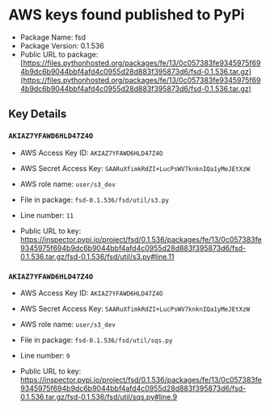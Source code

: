 # AWS keys found published to PyPi

* Package Name: fsd
* Package Version: 0.1.536
* Public URL to package: [https://files.pythonhosted.org/packages/fe/13/0c057383fe9345975f694b9dc6b9044bbf4afd4c0955d28d883f395873d6/fsd-0.1.536.tar.gz](https://files.pythonhosted.org/packages/fe/13/0c057383fe9345975f694b9dc6b9044bbf4afd4c0955d28d883f395873d6/fsd-0.1.536.tar.gz)

## Key Details

### `AKIAZ7YFAWD6HLD47Z4O`

* AWS Access Key ID: `AKIAZ7YFAWD6HLD47Z4O`
* AWS Secret Access Key: `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` 
* AWS role name: `user/s3_dev`
* File in package: `fsd-0.1.536/fsd/util/s3.py`
* Line number: `11`

* Public URL to key: https://inspector.pypi.io/project/fsd/0.1.536/packages/fe/13/0c057383fe9345975f694b9dc6b9044bbf4afd4c0955d28d883f395873d6/fsd-0.1.536.tar.gz/fsd-0.1.536/fsd/util/s3.py#line.11



### `AKIAZ7YFAWD6HLD47Z4O`

* AWS Access Key ID: `AKIAZ7YFAWD6HLD47Z4O`
* AWS Secret Access Key: `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` 
* AWS role name: `user/s3_dev`
* File in package: `fsd-0.1.536/fsd/util/sqs.py`
* Line number: `9`

* Public URL to key: https://inspector.pypi.io/project/fsd/0.1.536/packages/fe/13/0c057383fe9345975f694b9dc6b9044bbf4afd4c0955d28d883f395873d6/fsd-0.1.536.tar.gz/fsd-0.1.536/fsd/util/sqs.py#line.9


